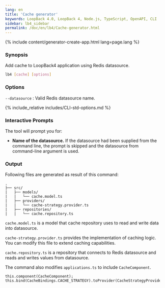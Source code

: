 ```yaml
---
lang: en
title: 'Cache generator'
keywords: LoopBack 4.0, LoopBack 4, Node.js, TypeScript, OpenAPI, CLI
sidebar: lb4_sidebar
permalink: /doc/en/lb4/Cache-generator.html
---
```


{% include content/generator-create-app.html lang=page.lang %}

### Synopsis

Add cache to LoopBack4 application using Redis datasource.

```sh
lb4 [cache] [options]
```

### Options

`--datasource` : Valid Redis datasource name.

{% include_relative includes/CLI-std-options.md %}

### Interactive Prompts

The tool will prompt you for:

- **Name of the datasource.** If the datasource had been supplied from the
  command line, the prompt is skipped and the datasource from command-line
  argument is used.

### Output

Following files are generated as result of this command:

```text
.
├── src/
|   ├── models/
|   |   └── cache.model.ts
|   ├── providers/
|   |   └── cache-strategy.provider.ts
|   ├── repositories/
|   |   └── cache.repository.ts
```

`cache.model.ts` is a model that cache repository uses to read and write data
into datasource.

`cache-strategy.provider.ts` provides the implementation of caching logic. You
can modify this file to extend caching capabilities.

`cache.repository.ts` is a repository that connects to Redis datasource and
reads and writes values from datasource.

The command also modifies `applications.ts` to include `CacheComponent`.

```
this.component(CacheComponent);
this.bind(CacheBindings.CACHE_STRATEGY).toProvider(CacheStrategyProvider);
```
